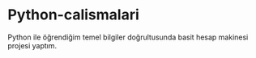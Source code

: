# Python-calismalari
 Python ile öğrendiğim temel bilgiler doğrultusunda basit hesap makinesi projesi yaptım.
